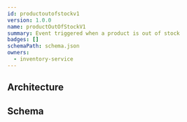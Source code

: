 ```yaml
---
id: productoutofstockv1
version: 1.0.0
name: productOutOfStockV1
summary: Event triggered when a product is out of stock
badges: []
schemaPath: schema.json
owners:
  - inventory-service
---
```

## Architecture
<NodeGraph />


## Schema
<SchemaViewer file="schema.json" title="Message Schema" maxHeight="500" />
